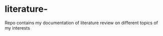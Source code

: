 # literature-
Repo contains my documentation of literature review on different topics of my interests
